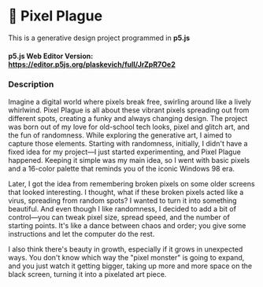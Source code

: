 # 👾 Pixel Plague

This is a generative design project programmed in **p5.js**

#### p5.js Web Editor Version: https://editor.p5js.org/plaskevich/full/JrZpR7Oe2

### Description

Imagine a digital world where pixels break free, swirling around like a lively
whirlwind. Pixel Plague is all about these vibrant pixels spreading out from different spots,
creating a funky and always changing design. The project was born out of my love for
old-school tech looks, pixel and glitch art, and the fun of randomness. While exploring the
generative art, I aimed to capture those elements. Starting with randomness, initially, I
didn't have a fixed idea for my project—I just started experimenting, and Pixel Plague
happened. Keeping it simple was my main idea, so I went with basic pixels and a 16-color
palette that reminds you of the iconic Windows 98 era.


Later, I got the idea from remembering broken pixels on some older screens that looked
interesting. I thought, what if these broken pixels acted like a virus, spreading from
random spots? I wanted to turn it into something beautiful. And even though I like
randomness, I decided to add a bit of control—you can tweak pixel size, spread speed,
and the number of starting points. It's like a dance between chaos and order; you give
some instructions and let the computer do the rest.


I also think there's beauty in growth, especially if it grows in unexpected ways. You don't
know which way the "pixel monster" is going to expand, and you just watch it getting
bigger, taking up more and more space on the black screen, turning it into a pixelated art
piece.

